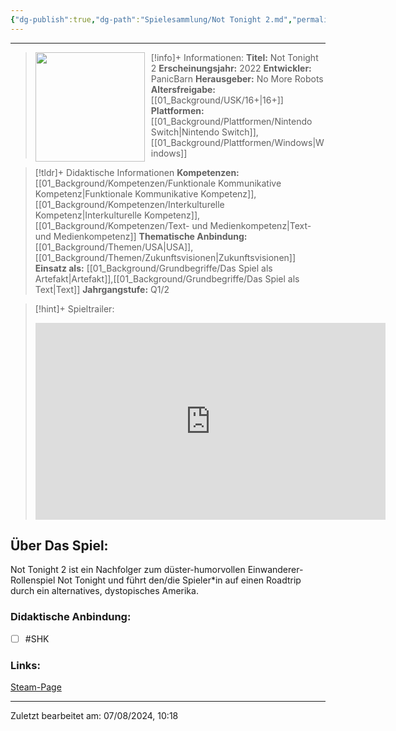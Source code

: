 ```yaml
---
{"dg-publish":true,"dg-path":"Spielesammlung/Not Tonight 2.md","permalink":"/spielesammlung/not-tonight-2/","noteIcon":"1"}
---
```


---
>[!info]+ Informationen:
><img src="https://images.igdb.com/igdb/image/upload/t_cover_big/co3t2f.webp" style="float:left;height:175px;padding-right:10px">**Titel:** Not Tonight 2
>**Erscheinungsjahr:** 2022
>**Entwickler:** PanicBarn
>**Herausgeber:** No More Robots
>**Altersfreigabe:** [[01_Background/USK/16+\|16+]]
>**Plattformen:** [[01_Background/Plattformen/Nintendo Switch\|Nintendo Switch]],[[01_Background/Plattformen/Windows\|Windows]]

>[!tldr]+ Didaktische Informationen
>**Kompetenzen:** [[01_Background/Kompetenzen/Funktionale Kommunikative Kompetenz\|Funktionale Kommunikative Kompetenz]],[[01_Background/Kompetenzen/Interkulturelle Kompetenz\|Interkulturelle Kompetenz]],[[01_Background/Kompetenzen/Text- und Medienkompetenz\|Text- und Medienkompetenz]]
>**Thematische Anbindung:** [[01_Background/Themen/USA\|USA]],[[01_Background/Themen/Zukunftsvisionen\|Zukunftsvisionen]]
>**Einsatz als:** [[01_Background/Grundbegriffe/Das Spiel als Artefakt\|Artefakt]],[[01_Background/Grundbegriffe/Das Spiel als Text\|Text]]
>**Jahrgangstufe:** Q1/2

>[!hint]+ Spieltrailer:
><iframe width="560" height="315" src="https://www.youtube.com/embed/Fa7CFy5pO7M?si=WVghe-04Zscqkx1-" title="YouTube video player" frameborder="0" allow="accelerometer; autoplay; clipboard-write; encrypted-media; gyroscope; picture-in-picture; web-share" referrerpolicy="strict-origin-when-cross-origin" allowfullscreen></iframe>


## Über Das Spiel:
Not Tonight 2 ist ein Nachfolger zum düster-humorvollen Einwanderer-Rollenspiel Not Tonight und führt den/die Spieler\*in auf einen Roadtrip durch ein alternatives, dystopisches Amerika.
### Didaktische Anbindung:
- [ ] #SHK 
### Links:
[Steam-Page](https://store.steampowered.com/app/1600370/Not_Tonight_2/)

---
Zuletzt bearbeitet am: 07/08/2024, 10:18